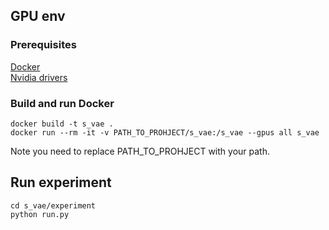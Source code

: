 ## GPU env

### Prerequisites
[Docker](https://www.docker.com/) <br/>
[Nvidia drivers](https://www.nvidia.com/Download/index.aspx)

### Build and run Docker
```
docker build -t s_vae .
docker run --rm -it -v PATH_TO_PROHJECT/s_vae:/s_vae --gpus all s_vae
```
Note you need to replace PATH_TO_PROHJECT with your path.

## Run experiment
```
cd s_vae/experiment
python run.py 
```
